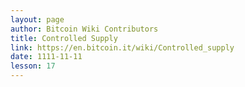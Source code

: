 ```yaml
---
layout: page
author: Bitcoin Wiki Contributors
title: Controlled Supply
link: https://en.bitcoin.it/wiki/Controlled_supply
date: 1111-11-11
lesson: 17
---
```

